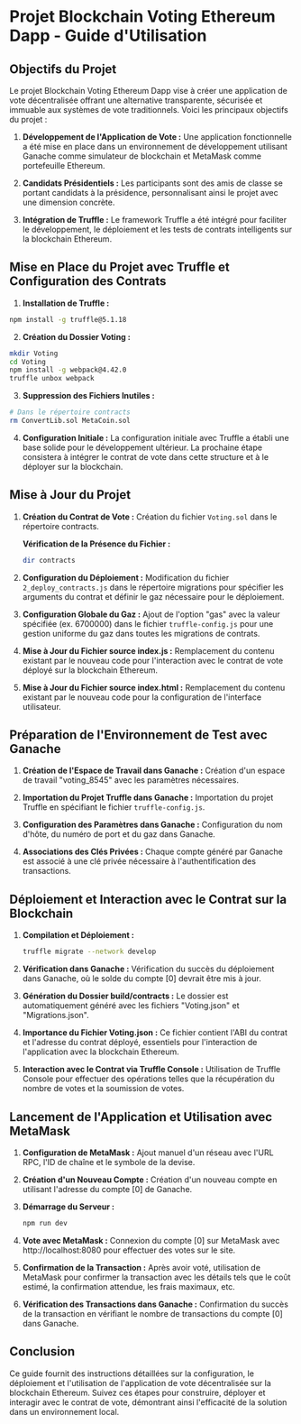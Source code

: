 # Projet Blockchain Voting Ethereum Dapp - Guide d'Utilisation

## Objectifs du Projet
Le projet Blockchain Voting Ethereum Dapp vise à créer une application de vote décentralisée offrant une alternative transparente, sécurisée et immuable aux systèmes de vote traditionnels. Voici les principaux objectifs du projet :

1. **Développement de l'Application de Vote :** Une application fonctionnelle a été mise en place dans un environnement de développement utilisant Ganache comme simulateur de blockchain et MetaMask comme portefeuille Ethereum.

2. **Candidats Présidentiels :** Les participants sont des amis de classe se portant candidats à la présidence, personnalisant ainsi le projet avec une dimension concrète.

3. **Intégration de Truffle :** Le framework Truffle a été intégré pour faciliter le développement, le déploiement et les tests de contrats intelligents sur la blockchain Ethereum.

## Mise en Place du Projet avec Truffle et Configuration des Contrats
1. **Installation de Truffle :**
```bash
npm install -g truffle@5.1.18
```

2. **Création du Dossier Voting :**
```bash
mkdir Voting
cd Voting
npm install -g webpack@4.42.0
truffle unbox webpack
```

3. **Suppression des Fichiers Inutiles :**
```bash
# Dans le répertoire contracts
rm ConvertLib.sol MetaCoin.sol
```

4. **Configuration Initiale :** La configuration initiale avec Truffle a établi une base solide pour le développement ultérieur. La prochaine étape consistera à intégrer le contrat de vote dans cette structure et à le déployer sur la blockchain.

## Mise à Jour du Projet

1. **Création du Contrat de Vote :** Création du fichier `Voting.sol` dans le répertoire contracts.

    **Vérification de la Présence du Fichier :**
    ```bash
    dir contracts
    ```

2. **Configuration du Déploiement :** Modification du fichier `2_deploy_contracts.js` dans le répertoire migrations pour spécifier les arguments du contrat et définir le gaz nécessaire pour le déploiement.

3. **Configuration Globale du Gaz :** Ajout de l'option "gas" avec la valeur spécifiée (ex. 6700000) dans le fichier `truffle-config.js` pour une gestion uniforme du gaz dans toutes les migrations de contrats.

4. **Mise à Jour du Fichier source index.js :** Remplacement du contenu existant par le nouveau code pour l'interaction avec le contrat de vote déployé sur la blockchain Ethereum.

5. **Mise à Jour du Fichier source index.html :** Remplacement du contenu existant par le nouveau code pour la configuration de l'interface utilisateur.

## Préparation de l'Environnement de Test avec Ganache

1. **Création de l'Espace de Travail dans Ganache :** Création d'un espace de travail "voting_8545" avec les paramètres nécessaires.

2. **Importation du Projet Truffle dans Ganache :** Importation du projet Truffle en spécifiant le fichier `truffle-config.js`.

3. **Configuration des Paramètres dans Ganache :** Configuration du nom d'hôte, du numéro de port et du gaz dans Ganache.

4. **Associations des Clés Privées :** Chaque compte généré par Ganache est associé à une clé privée nécessaire à l'authentification des transactions.

## Déploiement et Interaction avec le Contrat sur la Blockchain

1. **Compilation et Déploiement :**
   ```bash
   truffle migrate --network develop

2. **Vérification dans Ganache :** Vérification du succès du déploiement dans Ganache, où le solde du compte [0] devrait être mis à jour.

3. **Génération du Dossier build/contracts :** Le dossier est automatiquement généré avec les fichiers "Voting.json" et "Migrations.json".

4. **Importance du Fichier Voting.json :** Ce fichier contient l'ABI du contrat et l'adresse du contrat déployé, essentiels pour l'interaction de l'application avec la blockchain Ethereum.

5. **Interaction avec le Contrat via Truffle Console :** Utilisation de Truffle Console pour effectuer des opérations telles que la récupération du nombre de votes et la soumission de votes.

## Lancement de l'Application et Utilisation avec MetaMask

1. **Configuration de MetaMask :** Ajout manuel d'un réseau avec l'URL RPC, l'ID de chaîne et le symbole de la devise.

2. **Création d'un Nouveau Compte :** Création d'un nouveau compte en utilisant l'adresse du compte [0] de Ganache.

3. **Démarrage du Serveur :**
    ```bash
    npm run dev
    ```

4. **Vote avec MetaMask :** Connexion du compte [0] sur MetaMask avec http://localhost:8080 pour effectuer des votes sur le site.

5. **Confirmation de la Transaction :** Après avoir voté, utilisation de MetaMask pour confirmer la transaction avec les détails tels que le coût estimé, la confirmation attendue, les frais maximaux, etc.

6. **Vérification des Transactions dans Ganache :** Confirmation du succès de la transaction en vérifiant le nombre de transactions du compte [0] dans Ganache.

## Conclusion
Ce guide fournit des instructions détaillées sur la configuration, le déploiement et l'utilisation de l'application de vote décentralisée sur la blockchain Ethereum. Suivez ces étapes pour construire, déployer et interagir avec le contrat de vote, démontrant ainsi l'efficacité de la solution dans un environnement local.





